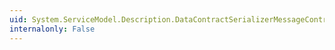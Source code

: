 ```yaml
---
uid: System.ServiceModel.Description.DataContractSerializerMessageContractImporter
internalonly: False
---
```

